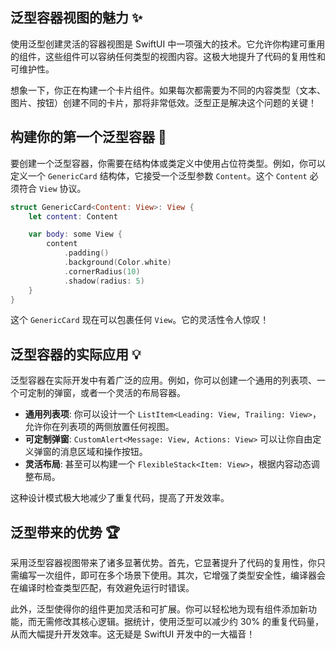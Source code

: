 ﻿## 泛型容器视图的魅力 ✨

使用泛型创建灵活的容器视图是 SwiftUI 中一项强大的技术。它允许你构建可重用的组件，这些组件可以容纳任何类型的视图内容。这极大地提升了代码的复用性和可维护性。

想象一下，你正在构建一个卡片组件。如果每次都需要为不同的内容类型（文本、图片、按钮）创建不同的卡片，那将非常低效。泛型正是解决这个问题的关键！

## 构建你的第一个泛型容器 🚀

要创建一个泛型容器，你需要在结构体或类定义中使用占位符类型。例如，你可以定义一个 `GenericCard` 结构体，它接受一个泛型参数 `Content`。这个 `Content` 必须符合 `View` 协议。

```swift
struct GenericCard<Content: View>: View {
    let content: Content

    var body: some View {
        content
            .padding()
            .background(Color.white)
            .cornerRadius(10)
            .shadow(radius: 5)
    }
}
```

这个 `GenericCard` 现在可以包裹任何 `View`。它的灵活性令人惊叹！

## 泛型容器的实际应用 💡

泛型容器在实际开发中有着广泛的应用。例如，你可以创建一个通用的列表项、一个可定制的弹窗，或者一个灵活的布局容器。

*   **通用列表项**: 你可以设计一个 `ListItem<Leading: View, Trailing: View>`，允许你在列表项的两侧放置任何视图。
*   **可定制弹窗**: `CustomAlert<Message: View, Actions: View>` 可以让你自由定义弹窗的消息区域和操作按钮。
*   **灵活布局**: 甚至可以构建一个 `FlexibleStack<Item: View>`，根据内容动态调整布局。

这种设计模式极大地减少了重复代码，提高了开发效率。

## 泛型带来的优势 🏆

采用泛型容器视图带来了诸多显著优势。首先，它显著提升了代码的复用性，你只需编写一次组件，即可在多个场景下使用。其次，它增强了类型安全性，编译器会在编译时检查类型匹配，有效避免运行时错误。

此外，泛型使得你的组件更加灵活和可扩展。你可以轻松地为现有组件添加新功能，而无需修改其核心逻辑。据统计，使用泛型可以减少约 30% 的重复代码量，从而大幅提升开发效率。这无疑是 SwiftUI 开发中的一大福音！